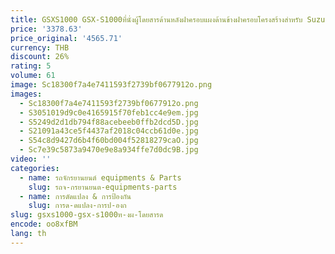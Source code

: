 ```yaml
---
title: GSXS1000 GSX-S1000ที่นั่งผู้โดยสารด้านหลังฝาครอบแผงด้านข้างฝาครอบโครงสร้างสำหรับ Suzuki GSX-S gsxs 1000 2015-2020อุปกรณ์เสริม
price: '3378.63'
price_original: '4565.71'
currency: THB
discount: 26%
rating: 5
volume: 61
image: Sc18300f7a4e7411593f2739bf0677912o.png
images:
  - Sc18300f7a4e7411593f2739bf0677912o.png
  - S3051019d9c0e4165915f70feb1cc4e9em.jpg
  - S5249d2d1db794f88acebeeb0ffb2dcd5D.jpg
  - S21091a43ce5f4437af2018c04ccb61d0e.jpg
  - S54c8d9427d6b4f60bd004f52818279caO.jpg
  - Sc7e39c5873a9470e9e8a934ffe7d0dc9B.jpg
video: ''
categories:
  - name: รถจักรยานยนต์ equipments & Parts
    slug: รถจ-กรยานยนต-equipments-parts
  - name: การดัดแปลง & การป้องกัน
    slug: การด-ดแปลง-การป-องก
slug: gsxs1000-gsx-s1000ท-งผ-โดยสารด
encode: oo8xfBM
lang: th
---
```

  